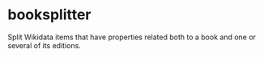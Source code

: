 # booksplitter
Split Wikidata items that have properties related both to a book and one or several of its editions.
